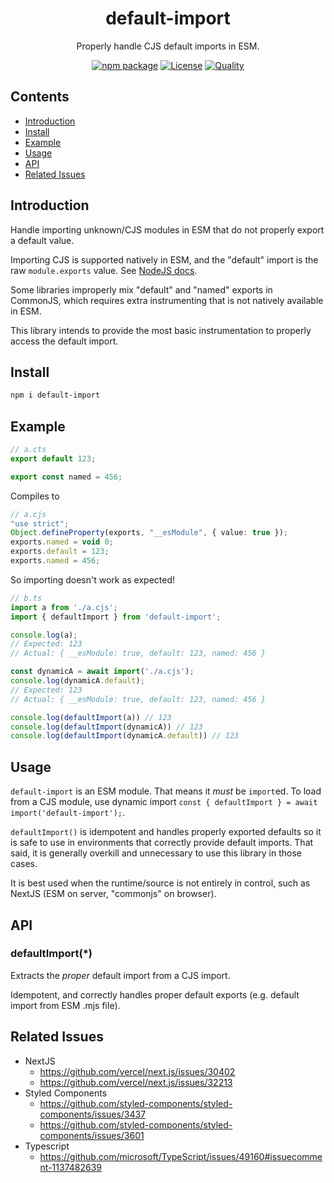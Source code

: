 <div style="text-align:center">

<h1>default-import</h1>
<p>Properly handle CJS default imports in ESM.</p>

[![npm package](https://badge.fury.io/js/default-import.svg)](https://www.npmjs.com/package/default-import)
[![License](https://img.shields.io/npm/l/default-import.svg)](https://github.com/JacobLey/leyman/blob/main/common/config/publish/LICENSE)
[![Quality](https://img.shields.io/npms-io/quality-score/default-import.svg)](https://github.com/JacobLey/leyman/blob/main/tools/default-import)

</div>

## Contents
- [Introduction](#introduction)
- [Install](#install)
- [Example](#example)
- [Usage](#usage)
- [API](#api)
- [Related Issues](#related-issues)

<a name="Introduction"></a>
## Introduction

Handle importing unknown/CJS modules in ESM that do not properly export a default value.

Importing CJS is supported natively in ESM, and the "default" import is the raw `module.exports` value. See [NodeJS docs](https://nodejs.org/docs/latest/api/esm.html#interoperability-with-commonjs).

Some libraries improperly mix "default" and "named" exports in CommonJS, which requires extra instrumenting that is not natively available in ESM.

This library intends to provide the most basic instrumentation to properly access the default import.

<a name="Install"></a>
## Install

```sh
npm i default-import
```

<a name="Example"></a>
## Example

```ts
// a.cts
export default 123;

export const named = 456;
```
Compiles to
```ts
// a.cjs
"use strict";
Object.defineProperty(exports, "__esModule", { value: true });
exports.named = void 0;
exports.default = 123;
exports.named = 456;
```

So importing doesn't work as expected!
```ts
// b.ts
import a from './a.cjs';
import { defaultImport } from 'default-import';

console.log(a);
// Expected: 123
// Actual: { __esModule: true, default: 123, named: 456 }

const dynamicA = await import('./a.cjs');
console.log(dynamicA.default);
// Expected: 123
// Actual: { __esModule: true, default: 123, named: 456 }

console.log(defaultImport(a)) // 123
console.log(defaultImport(dynamicA)) // 123
console.log(defaultImport(dynamicA.default)) // 123
```

<a name="Usage"></a>
## Usage

`default-import` is an ESM module. That means it _must_ be `import`ed. To load from a CJS module, use dynamic import `const { defaultImport } = await import('default-import');`.

`defaultImport()` is idempotent and handles properly exported defaults so it is safe to use in environments that correctly provide default imports. That said, it is generally overkill and unnecessary to use this library in those cases.

It is best used when the runtime/source is not entirely in control, such as NextJS (ESM on server, "commonjs" on browser).

<a name="Api"></a>
## API

### defaultImport(*)

Extracts the _proper_ default import from a CJS import.

Idempotent, and correctly handles proper default exports (e.g. default import from ESM .mjs file).

## Related Issues

* NextJS
  * https://github.com/vercel/next.js/issues/30402
  * https://github.com/vercel/next.js/issues/32213
* Styled Components
  * https://github.com/styled-components/styled-components/issues/3437
  * https://github.com/styled-components/styled-components/issues/3601
* Typescript
  * https://github.com/microsoft/TypeScript/issues/49160#issuecomment-1137482639
